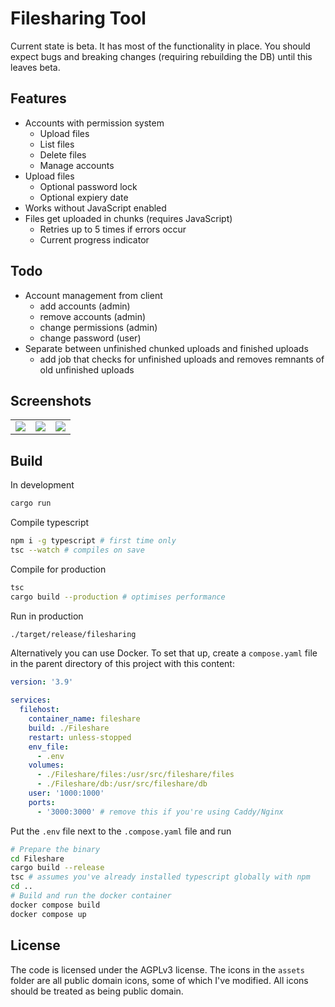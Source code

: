# Filesharing Tool

Current state is beta. It has most of the functionality in place. You should expect bugs and breaking changes (requiring rebuilding the DB) until this leaves beta.

## Features

- Accounts with permission system
  - Upload files
  - List files
  - Delete files
  - Manage accounts
- Upload files
  - Optional password lock
  - Optional expiery date
- Works without JavaScript enabled
- Files get uploaded in chunks (requires JavaScript)
  - Retries up to 5 times if errors occur
  - Current progress indicator

## Todo

- Account management from client
  - add accounts (admin)
  - remove accounts (admin)
  - change permissions (admin)
  - change password (user)
- Separate between unfinished chunked uploads and finished uploads
  - add job that checks for unfinished uploads and removes remnants of old unfinished uploads

## Screenshots

<table>
<tr>
	<td><img src="https://user-images.githubusercontent.com/16106839/225164029-6762cb87-afd3-4fd8-90f3-bc8c79f564b3.png" />
	<td><img src="https://user-images.githubusercontent.com/16106839/225164012-62eb5ac2-6d67-4d71-ba10-7cb8e10c7b7a.png" />
	<td><img src="https://user-images.githubusercontent.com/16106839/225163994-14a4acbe-8e2e-4481-bd40-c673da914d28.png" />
</table>

## Build

In development

```sh
cargo run
```

Compile typescript

```sh
npm i -g typescript # first time only
tsc --watch # compiles on save
```

Compile for production

```sh
tsc
cargo build --production # optimises performance
```

Run in production

```sh
./target/release/filesharing
```

Alternatively you can use Docker. To set that up, create a `compose.yaml` file in the parent directory of this project with this content:

```yaml
version: '3.9'

services:
  filehost:
    container_name: fileshare
    build: ./Fileshare
    restart: unless-stopped
    env_file:
      - .env
    volumes:
      - ./Fileshare/files:/usr/src/fileshare/files
      - ./Fileshare/db:/usr/src/fileshare/db
    user: '1000:1000'
    ports:
      - '3000:3000' # remove this if you're using Caddy/Nginx
```

Put the `.env` file next to the `.compose.yaml` file and run

```sh
# Prepare the binary
cd Fileshare
cargo build --release
tsc # assumes you've already installed typescript globally with npm
cd ..
# Build and run the docker container
docker compose build
docker compose up
```

## License

The code is licensed under the AGPLv3 license. The icons in the `assets` folder are all public domain icons, some of which I've modified. All icons should be treated as being public domain.
